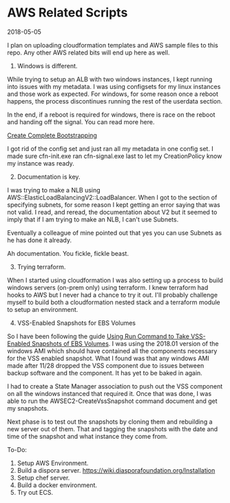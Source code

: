 # AWS Related Scripts

2018-05-05

I plan on uploading cloudformation templates and AWS sample files to this repo. Any other AWS related bits will end up here as well.

1. Windows is different.

  While trying to setup an ALB with two windows instances, I kept running into issues with my metadata. I was using configsets for my linux instances and those work as expected. For windows, for some reason once a reboot happens, the process discontinues running the rest of the userdata section.

  In the end, if a reboot is required for windows, there is race on the reboot and handing off the signal. You can read more here.

  [Create Complete Bootstrapping](https://aws.amazon.com/premiumsupport/knowledge-center/create-complete-bootstrapping/)

  I got rid of the config set and just ran all my metadata in one config set. I made sure cfn-init.exe ran cfn-signal.exe last to let my CreationPolicy know my instance was ready.

2. Documentation is key.

  I was trying to make a NLB using AWS::ElasticLoadBalancingV2::LoadBalancer. When I got to the section of specifying subnets, for some reason I kept getting an error saying that was not valid. I read, and reread, the documentation about V2 but it seemed to imply that if I am trying to make an NLB, I can't use Subnets.

  Eventually a colleague of mine pointed out that yes you can use Subnets as he has done it already.

  Ah documentation. You fickle, fickle beast.

3. Trying terraform.

  When I started using cloudformation I was also setting up a process to build windows servers (on-prem only) using terraform. I knew terraform had hooks to AWS but I never had a chance to try it out. I'll probably challenge myself to build both a cloudformation nested stack and a terraform module to setup an environment.

4. VSS-Enabled Snapshots for EBS Volumes

  So I have been following the guide [Using Run Command to Take VSS-Enabled Snapshots of EBS Volumes](https://docs.aws.amazon.com/systems-manager/latest/userguide/integration-vss.html). I was using the 2018.01 version of the windows AMI which should have contained all the components necessary for the VSS enabled snapshot. What I found was that any windows AMI made after 11/28 dropped the VSS component due to issues between backup software and the component. It has yet to be baked in again.

  I had to create a State Manager association to push out the VSS component on all the windows instanced that required it. Once that was done, I was able to run the AWSEC2-CreateVssSnapshot command document and get my snapshots.

  Next phase is to test out the snapshots by cloning them and rebuilding a new server out of them. That and tagging the snapshots with the date and time of the snapshot and what instance they come from.


To-Do:
  1. Setup AWS Environment.
  2. Build a dispora server.
    https://wiki.diasporafoundation.org/Installation
  3. Setup chef server.
  4. Build a docker environment.
  5. Try out ECS.
 

